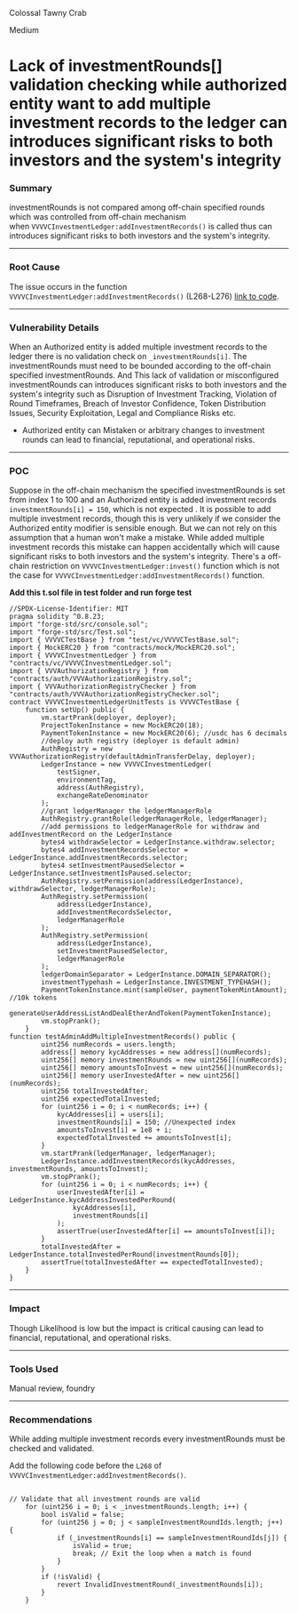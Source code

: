 Colossal Tawny Crab

Medium

# Lack of investmentRounds[] validation checking while authorized entity want to add multiple investment records to the ledger can introduces significant risks to both investors and the system's integrity

### Summary

investmentRounds is not compared among off-chain specified rounds which was controlled from off-chain mechanism when `VVVVCInvestmentLedger:addInvestmentRecords()` is called  thus can introduces significant risks to both investors and the system's integrity.

---

### Root Cause

The issue occurs in the function `VVVVCInvestmentLedger:addInvestmentRecords()` (L268-L276) [link to code](https://github.com/sherlock-audit/2024-11-vvv-exchange-update/blob/main/vvv-platform-smart-contracts/contracts/vc/VVVVCInvestmentLedger.sol#L268-L276).


---

### Vulnerability Details

When an Authorized entity is added multiple investment records to the ledger there is no validation check on `_investmentRounds[i]`. The investmentRounds must need to be bounded according to the off-chain specified investmentRounds. And This lack of validation or misconfigured investmentRounds can introduces significant risks to both investors and the system's integrity such as Disruption of Investment Tracking, Violation of Round Timeframes, Breach of Investor Confidence, Token Distribution Issues, Security Exploitation, Legal and Compliance Risks etc.

-  Authorized entity can Mistaken or arbitrary changes to investment rounds can lead to financial, reputational, and operational risks.

---

 ### POC

Suppose in the off-chain mechanism the specified investmentRounds is set from index 1 to 100 and an Authorized entity is added investment records `investmentRounds[i] = 150`, which is not expected . It is possible to add multiple investment records, though this is very unlikely if we consider the  Authorized entity modifier is sensible enough. But we can not rely on this assumption that a human won't make a mistake. While added multiple investment records this mistake can happen accidentally which will cause significant risks to both investors and the system's integrity. There's a off-chain restriction on `VVVVCInvestmentLedger:invest()` function which is not the case for `VVVVCInvestmentLedger:addInvestmentRecords()` function.

**Add this t.sol file in test folder and run forge test**

```solidity
//SPDX-License-Identifier: MIT
pragma solidity ^0.8.23;
import "forge-std/src/console.sol";
import "forge-std/src/Test.sol";
import { VVVVCTestBase } from "test/vc/VVVVCTestBase.sol";
import { MockERC20 } from "contracts/mock/MockERC20.sol";
import { VVVVCInvestmentLedger } from "contracts/vc/VVVVCInvestmentLedger.sol";
import { VVVAuthorizationRegistry } from "contracts/auth/VVVAuthorizationRegistry.sol";
import { VVVAuthorizationRegistryChecker } from "contracts/auth/VVVAuthorizationRegistryChecker.sol";
contract VVVVCInvestmentLedgerUnitTests is VVVVCTestBase {
    function setUp() public {
        vm.startPrank(deployer, deployer);
        ProjectTokenInstance = new MockERC20(18);
        PaymentTokenInstance = new MockERC20(6); //usdc has 6 decimals
        //deploy auth registry (deployer is default admin)
        AuthRegistry = new VVVAuthorizationRegistry(defaultAdminTransferDelay, deployer);
        LedgerInstance = new VVVVCInvestmentLedger(
            testSigner,
            environmentTag,
            address(AuthRegistry),
            exchangeRateDenominator
        );
        //grant ledgerManager the ledgerManagerRole
        AuthRegistry.grantRole(ledgerManagerRole, ledgerManager);
        //add permissions to ledgerManagerRole for withdraw and addInvestmentRecord on the LedgerInstance
        bytes4 withdrawSelector = LedgerInstance.withdraw.selector;
        bytes4 addInvestmentRecordsSelector = LedgerInstance.addInvestmentRecords.selector;
        bytes4 setInvestmentPausedSelector = LedgerInstance.setInvestmentIsPaused.selector;
        AuthRegistry.setPermission(address(LedgerInstance), withdrawSelector, ledgerManagerRole);
        AuthRegistry.setPermission(
            address(LedgerInstance),
            addInvestmentRecordsSelector,
            ledgerManagerRole
        );
        AuthRegistry.setPermission(
            address(LedgerInstance),
            setInvestmentPausedSelector,
            ledgerManagerRole
        );
        ledgerDomainSeparator = LedgerInstance.DOMAIN_SEPARATOR();
        investmentTypehash = LedgerInstance.INVESTMENT_TYPEHASH();
        PaymentTokenInstance.mint(sampleUser, paymentTokenMintAmount); //10k tokens
        generateUserAddressListAndDealEtherAndToken(PaymentTokenInstance);
        vm.stopPrank();
    }
function testAdminAddMultipleInvestmentRecords() public {
        uint256 numRecords = users.length;
        address[] memory kycAddresses = new address[](numRecords);
        uint256[] memory investmentRounds = new uint256[](numRecords);
        uint256[] memory amountsToInvest = new uint256[](numRecords);
        uint256[] memory userInvestedAfter = new uint256[](numRecords);
        uint256 totalInvestedAfter;
        uint256 expectedTotalInvested;
        for (uint256 i = 0; i < numRecords; i++) {
            kycAddresses[i] = users[i];
            investmentRounds[i] = 150; //Unexpected index
            amountsToInvest[i] = 1e8 + i;
            expectedTotalInvested += amountsToInvest[i];
        }
        vm.startPrank(ledgerManager, ledgerManager);
        LedgerInstance.addInvestmentRecords(kycAddresses, investmentRounds, amountsToInvest);
        vm.stopPrank();
        for (uint256 i = 0; i < numRecords; i++) {
            userInvestedAfter[i] = LedgerInstance.kycAddressInvestedPerRound(
                kycAddresses[i],
                investmentRounds[i]
            );
            assertTrue(userInvestedAfter[i] == amountsToInvest[i]);
        }
        totalInvestedAfter = LedgerInstance.totalInvestedPerRound(investmentRounds[0]);
        assertTrue(totalInvestedAfter == expectedTotalInvested);
    }
}
```

---

### Impact

Though Likelihood is low but the impact is critical causing can lead to financial, reputational, and operational risks.

---

### Tools Used

Manual review, foundry

---

### Recommendations

While adding multiple investment records every investmentRounds must be checked and validated.

Add the following code before the `L268` of `VVVVCInvestmentLedger:addInvestmentRecords()`. 

```solidity

// Validate that all investment rounds are valid
    for (uint256 i = 0; i < _investmentRounds.length; i++) {
        bool isValid = false;
        for (uint256 j = 0; j < sampleInvestmentRoundIds.length; j++) {
            if (_investmentRounds[i] == sampleInvestmentRoundIds[j]) {
                isValid = true;
                break; // Exit the loop when a match is found
            }
        }
        if (!isValid) {
            revert InvalidInvestmentRound(_investmentRounds[i]);
        }
    }
```